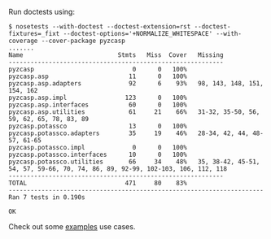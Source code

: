 Run doctests using:

    $ nosetests --with-doctest --doctest-extension=rst --doctest-fixtures=_fixt --doctest-options='+NORMALIZE_WHITESPACE' --with-coverage --cover-package pyzcasp
    .......
    Name                          Stmts   Miss  Cover   Missing
    -----------------------------------------------------------
    pyzcasp                           0      0   100%
    pyzcasp.asp                      11      0   100%
    pyzcasp.asp.adapters             92      6    93%   98, 143, 148, 151, 154, 162
    pyzcasp.asp.impl                123      0   100%
    pyzcasp.asp.interfaces           60      0   100%
    pyzcasp.asp.utilities            61     21    66%   31-32, 35-50, 56, 59, 62, 65, 78, 83, 89
    pyzcasp.potassco                 13      0   100%
    pyzcasp.potassco.adapters        35     19    46%   28-34, 42, 44, 48-57, 61-65
    pyzcasp.potassco.impl             0      0   100%
    pyzcasp.potassco.interfaces      10      0   100%
    pyzcasp.potassco.utilities       66     34    48%   35, 38-42, 45-51, 54, 57, 59-66, 70, 74, 86, 89, 92-99, 102-103, 106, 112, 118
    -----------------------------------------------------------
    TOTAL                           471     80    83%
    ----------------------------------------------------------------------
    Ran 7 tests in 0.190s
    
    OK

Check out some [examples](pyzcasp/examples) use cases.
